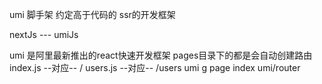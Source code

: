 umi 脚手架 约定高于代码的 ssr的开发框架

nextJs   ---   umiJs   

umi 是阿里最新推出的react快速开发框架
pages目录下的都是会自动创建路由
    index.js   --对应--   /
    users.js   --对应--   /users
umi g page index
umi/router